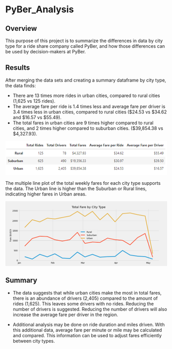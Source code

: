 # PyBer_Analysis

## Overview
This purpose of this project is to summarize the differences in data by city type for a ride share company called PyBer, and how those differences can be used by decision-makers at PyBer.

## Results
After merging the data sets and creating a summary dataframe by city type, the data finds:
- There are 13 times more rides in urban cities, compared to rural cities (1,625 vs 125 rides).
- The average fare per ride is 1.4 times less and average fare per driver is 3.4 times less in urban cities, compared to rural cities ($24.53 vs $34.62 and $16.57 vs $55.49).
- The total fares in urban cities are 9 times higher compared to rural cities, and 2 times higher compared to suburban cities. ($39,854.38 vs $4,327.93).

![table summary of rideshare data](/Analysis/table_summary.png "table summary of rideshare data")

The multiple line plot of the total weekly fares for each city type supports the data. The Urban line is higher than the Suburban or Rural lines, indicating higher fares in Urban areas.

![multiple-line plot](/Analysis/PyBer_fare_summary.png "multiple-line plot")

## Summary
- The data suggests that while urban cities make the most in total fares, there is an abundance of drivers (2,405) compared to the amount of rides (1,625). This leaves some drivers with no rides. Reducing the number of drivers is suggested. Reducing the number of drivers will also increase the average fare per driver in the region.

- Additional analysis may be done on ride duration and miles driven. With this additional data, average fare per minute or mile may be calculated and compared. This information can be used to adjust fares efficiently between city types.
